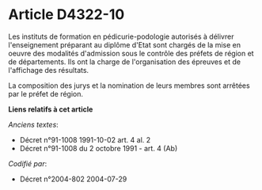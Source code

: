 # Article D4322-10

Les instituts de formation en pédicurie-podologie autorisés à délivrer l'enseignement préparant au diplôme d'Etat sont
chargés de la mise en oeuvre des modalités d'admission sous le contrôle des préfets de région et de départements. Ils ont la
charge de l'organisation des épreuves et de l'affichage des résultats.

La composition des jurys et la nomination de leurs membres sont arrêtées par le préfet de région.

**Liens relatifs à cet article**

_Anciens textes_:

  - Décret n°91-1008 1991-10-02 art. 4 al. 2
  - Décret n°91-1008 du 2 octobre 1991 - art. 4 (Ab)

_Codifié par_:

  - Décret n°2004-802 2004-07-29
